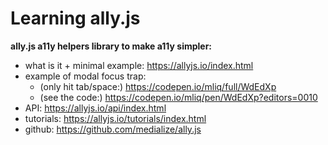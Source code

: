 # Learning ally.js

**ally.js a11y helpers library to make a11y simpler:**

- what is it + minimal example: https://allyjs.io/index.html
- example of modal focus trap:
  - (only hit tab/space:) https://codepen.io/mliq/full/WdEdXp
  - (see the code:) https://codepen.io/mliq/pen/WdEdXp?editors=0010
- API: https://allyjs.io/api/index.html
- tutorials: https://allyjs.io/tutorials/index.html
- github: https://github.com/medialize/ally.js
